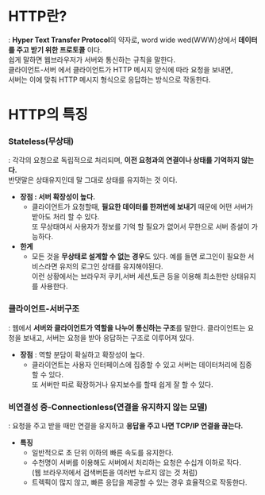 # HTTP란?
: **Hyper Text Transfer Protocol**의 약자로, word wide wed(WWW)상에서 **데이터를 주고 받기 위한 프로토콜** 이다.   
쉽게 말하면 웹브라우저가 서버와 통신하는 규칙을 말한다.   
클라이언트-서버 에서 클라이언트가 HTTP 메시지 양식에 따라 요청을 보내면,   
서버는 이에 맞춰 HTTP 메시지 형식으로 응답하는 방식으로 작동한다.


 # HTTP의 특징
 ### **Stateless(무상태)**
 : 각각의 요청으로 독립적으로 처리되며, **이전 요청과의 연결이나 상태를 기억하지 않는다.**    
   반댓말은 상태유지인데 말 그대로 상태를 유지하는 것 이다.
 * **장점 : 서버 확장성이 높다.**    
   - 클라이언트가 요청할때, **필요한 데이터를 한꺼번에 보내기** 때문에 어떤 서버가 받아도 처리 할 수 있다.    
  또 무상태여서 사용자가 정보를 기억 할 필요가 없어서 무한으로 서버 증설이 가능하다.   
 * **한계**   
   - 모든 것을 **무상태로 설계할 수 없는 경우**도 있다. 예를 들면 로그인이 필요한 서비스라면 유저의 로그인 상태를 유지해야된다.   
   이런 상황에서는 브라우저 쿠키,서버 세션,토큰 등을 이용해 최소한만 상태유지를 사용한다.
 
 ### **클라이언트-서버구조**
 : 웹에서 **서버와 클라이언트가 역할을 나누어 통신하는 구조**를 말한다. 클라이언트는 요청을 보내고, 서버는 요청을 받아 응답하는 구조로 이루어져 있다.
 * **장점** : 역할 분담이 확실하고 확장성이 높다.
   - 클라이언트는 사용자 인터페이스에 집중할 수 있고 서버는 데이터처리에 집중할 수 있다.<br> 또 서버만 따로 확장하거나 유지보수를 할때 쉽게 잘 할 수 있다.

### **비연결성 중-Connectionless(연결을 유지하지 않는 모델)**
: 요청을 주고 받을 때만 연결을 유지하고 **응답을 주고 나면 TCP/IP 연결을 끊는다.**   
* **특징**
  * 일반적으로 초 단위 이하의 빠른 속도를 유지한다.
  * 수천명이 서버를 이용해도 서버에서 처리하는 요청은 수십개 이하로 작다.   
    (웹 브라우저에서 검색버튼을 여러번 누르지 않는 것 처럼)
  * 트렉픽이 많지 않고, 빠른 응답을 제공할 수 있는 경우 효율적으로 작동한다.

